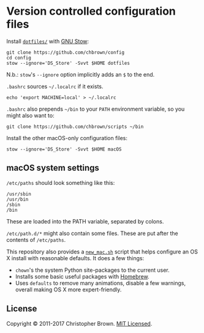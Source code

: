 # Version controlled configuration files

Install [`dotfiles/`](dotfiles/) with [GNU Stow](https://www.gnu.org/software/stow/):

    git clone https://github.com/chbrown/config
    cd config
    stow --ignore='DS_Store' -Svvt $HOME dotfiles

N.b.: `stow`'s `--ignore` option implicitly adds an `$` to the end.

`.bashrc` sources `~/.localrc` if it exists.

    echo 'export MACHINE=local' > ~/.localrc

`.bashrc` also prepends `~/bin` to your `PATH` environment variable,
so you might also want to:

    git clone https://github.com/chbrown/scripts ~/bin

Install the other macOS-only configuration files:

    stow --ignore='DS_Store' -Svvt $HOME macOS


## macOS system settings

`/etc/paths` should look something like this:

    /usr/sbin
    /usr/bin
    /sbin
    /bin

These are loaded into the PATH variable, separated by colons.

`/etc/path.d/*` might also contain some files. These are put after the contents of `/etc/paths`.

This repository also provides a [`new_mac.sh`](new_mac.sh) script that helps configure an OS X install with reasonable defaults.
It does a few things:

* `chown`'s the system Python site-packages to the current user.
* Installs some basic useful packages with [Homebrew](http://brew.sh/).
* Uses `defaults` to remove many animations, disable a few warnings, overall making OS X more expert-friendly.


## License

Copyright © 2011-2017 Christopher Brown. [MIT Licensed](https://chbrown.github.io/licenses/MIT/#2011-2017).
